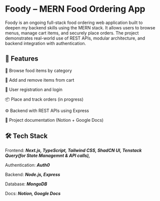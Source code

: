 #  Foody – MERN Food Ordering App
Foody is an ongoing full-stack food ordering web application built to deepen my backend skills using the MERN stack. It allows users to browse menus, manage cart items, and securely place orders. The project demonstrates real-world use of REST APIs, modular architecture, and backend integration with authentication.
## 🚀 Features
🍔 Browse food items by category

🛒 Add and remove items from cart

🔐 User registration and login

📦 Place and track orders (in progress)

⚙️ Backend with REST APIs using Express

📖 Project documentation (Notion + Google Docs)

## 🛠 Tech Stack
Frontend: _**Next.js, TypeScript, Tailwind CSS, ShadCN UI, Tenstack Query(for State Managemnt & API calls),**_

Authentication: _**Auth0**_

Backend: _**Node.js, Express**_

Database: _**MongoDB**_

Docs: _**Notion, Google Docs**_
